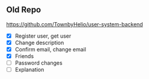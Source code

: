 ## Old Repo
https://github.com/TownbyHelio/user-system-backend

- [x] Register user, get user
- [x] Change description
- [x] Confirm email, change email
- [x] Friends
- [ ] Password changes
- [ ] Explanation